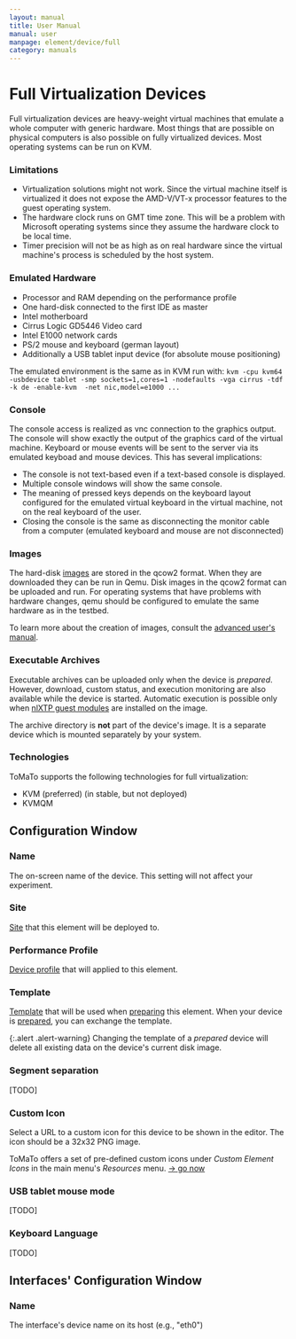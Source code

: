 ```yaml
---
layout: manual
title: User Manual
manual: user
manpage: element/device/full
category: manuals
---
```


# Full Virtualization Devices

Full virtualization devices are heavy-weight virtual machines that emulate a whole computer with generic hardware. Most things that are possible on physical computers is also possible on fully virtualized devices. Most operating systems can be run on KVM. 

### Limitations
  * Virtualization solutions might not work. Since the virtual machine itself is virtualized it does not expose the AMD-V/VT-x processor features to the guest operating system.
  * The hardware clock runs on GMT time zone. This will be a problem with Microsoft operating systems since they assume the hardware clock to be local time.
  * Timer precision will not be as high as on real hardware since the virtual machine's process is scheduled by the host system.

### Emulated Hardware
* Processor and RAM depending on the performance profile
* One hard-disk connected to the first IDE as master
* Intel motherboard
* Cirrus Logic GD5446 Video card
* Intel E1000 network cards
* PS/2 mouse and keyboard (german layout)
* Additionally a USB tablet input device (for absolute mouse positioning)

The emulated environment is the same as in KVM run with: ```kvm -cpu kvm64 -usbdevice tablet -smp sockets=1,cores=1 -nodefaults -vga cirrus -tdf -k de -enable-kvm  -net nic,model=e1000 ...```

### Console
The console access is realized as vnc connection to the graphics output. The console will show exactly the output of the graphics card of the virtual machine. Keyboard or mouse events will be sent to the server via its emulated keyboad and mouse devices. This has several implications:
* The console is not text-based even if a text-based console is displayed.
* Multiple console windows will show the same console.
* The meaning of pressed keys depends on the keyboard layout configured for the emulated virtual keyboard in the virtual machine, not on the real keyboard of the user.
* Closing the console is the same as disconnecting the monitor cable from a computer (emulated keyboard and mouse are not disconnected)

### Images
The hard-disk [images](../image) are stored in the qcow2 format. When they are downloaded they can be run in Qemu. Disk images in the qcow2 format can be uploaded and run. For operating systems that have problems with hardware changes, qemu should be configured to emulate the same hardware as in the testbed.

To learn more about the creation of images, consult the [advanced user's manual](/manuals/dev).

### Executable Archives

Executable archives can be uploaded only when the device is _prepared_. However, download, custom status, and execution monitoring are also available while the device is started. Automatic execution is possible only when [nlXTP guest modules](../image#nlXTP) are installed on the image.

The archive directory is **not** part of the device's image. It is a separate device which is mounted separately by your system.

### Technologies
ToMaTo supports the following technologies for full virtualization:
* KVM (preferred) (in stable, but not deployed)
* KVMQM

## <a name="config"></a> Configuration Window

### Name

The on-screen name of the device. This setting will not affect your experiment.

### Site

[Site](../../../site_host) that this element will be deployed to.

### Performance Profile

[Device profile](../profile) that will applied to this element.

### Template

[Template](../template) that will be used when [preparing](../../action#prepare) this element. When your device is [prepared](../..#state), you can exchange the template.

{:.alert .alert-warning}
Changing the template of a _prepared_ device will delete all existing data on the device's current disk image.

### Segment separation

[TODO]

### Custom Icon

Select a URL to a custom icon for this device to be shown in the editor. The icon should be a 32x32 PNG image.

ToMaTo offers a set of pre-defined custom icons under _Custom Element Icons_ in the main menu's _Resources_ menu. [→ go now](https://master.tomato-lab.org/web_resources/custom_element_icons/)

### USB tablet mouse mode

[TODO]

### Keyboard Language

[TODO]

## <a name="interface_config"></a> Interfaces' Configuration Window

### Name

The interface's device name on its host (e.g., "eth0")

